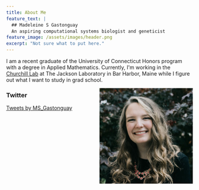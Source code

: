 ```yaml
---
title: About Me
feature_text: |
  ## Madeleine S Gastonguay
  An aspiring computational systems biologist and geneticist
feature_image: /assets/images/header.png
excerpt: "Not sure what to put here."
---
```


I am a recent graduate of the University of Connecticut Honors program with a degree in Applied Mathematics. Currently, I'm working in the [Churchill Lab](https://www.jax.org/research-and-faculty/research-labs/the-churchill-lab) at The Jackson Laboratory in Bar Harbor, Maine while I figure out what I want to study in grad school. 

<img align="right" src="assets/logos/headshot.png" width=50%>

### Twitter

<a class="twitter-timeline" href="https://twitter.com/MS_Gastonguay?ref_src=twsrc%5Etfw"
data-width="400"
  data-height="500"
  data-chrome="nofooter noborders">
Tweets by MS_Gastonguay
</a> 
<script async src="https://platform.twitter.com/widgets.js" charset="utf-8"></script>
